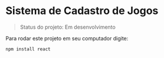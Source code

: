 <h1>Sistema de Cadastro de Jogos</h1>

> Status do projeto: Em desenvolvimento

Para rodar este projeto em seu computador digite:

````
npm install react
````



